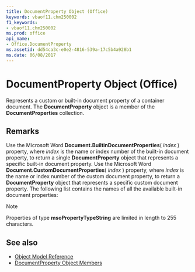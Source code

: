 ```yaml
---
title: DocumentProperty Object (Office)
keywords: vbaof11.chm250002
f1_keywords:
- vbaof11.chm250002
ms.prod: office
api_name:
- Office.DocumentProperty
ms.assetid: dd54ca3c-e0e2-4816-539a-17c5b4a928b1
ms.date: 06/08/2017
---
```



# DocumentProperty Object (Office)

Represents a custom or built-in document property of a container document. The **DocumentProperty** object is a member of the **DocumentProperties** collection.


## Remarks

Use the Microsoft Word **Document.BuiltinDocumentProperties**( _index_ ) property, where _index_ is the name or index number of the built-in document property, to return a single **DocumentProperty** object that represents a specific built-in document property. Use the Microsoft Word **Document.CustomDocumentProperties**( _index_ ) property, where _index_ is the name or index number of the custom document property, to return a **DocumentProperty** object that represents a specific custom document property. The following list contains the names of all the available built-in document properties:


> [!NOTE] 
> Properties of type **msoPropertyTypeString** are limited in length to 255 characters.


## See also

- [Object Model Reference](./overview/Library-Reference/reference-object-library-reference-for-office.md)
- [DocumentProperty Object Members](./overview/Library-Reference/documentproperty-members-office.md)

